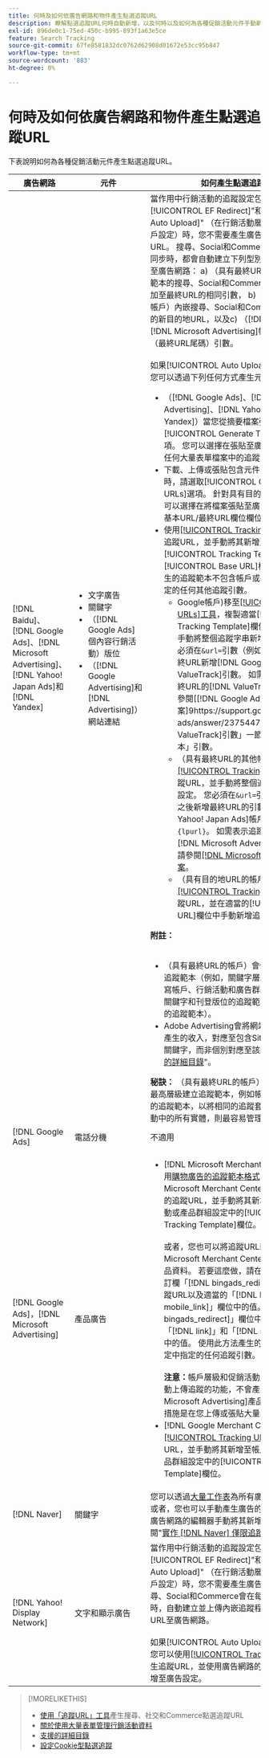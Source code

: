 ```yaml
---
title: 何時及如何依廣告網路和物件產生點選追蹤URL
description: 瞭解點選追蹤URL何時自動新增，以及何時以及如何為各種促銷活動元件手動新增。
exl-id: 896de0c1-75ed-450c-b995-893f1a63e5ce
feature: Search Tracking
source-git-commit: 67fe8581832dc0762d62908d01672e53cc95b847
workflow-type: tm+mt
source-wordcount: '883'
ht-degree: 0%

---
```


# 何時及如何依廣告網路和物件產生點選追蹤URL

下表說明如何為各種促銷活動元件產生點選追蹤URL。

| 廣告網路 | 元件 | 如何產生點選追蹤URL |
| ---- | ---- | ---- |
| [!DNL Baidu]、[!DNL Google Ads]、[!DNL Microsoft Advertising]、[!DNL Yahoo! Japan Ads]和[!DNL Yandex] | <ul><li>文字廣告</li><li>關鍵字</li><li>（[!DNL Google Ads]個內容行銷活動）版位</li><li>（[!DNL Google Advertising]和[!DNL Advertising]）網站連結</li></ul> | 當作用中行銷活動的追蹤設定包含選項&quot;[!UICONTROL EF Redirect]&quot;和&quot;[!UICONTROL Auto Upload]&quot; （在行銷活動層級設定或繼承自帳戶設定）時，您不需要產生廣告群組元件的追蹤URL。 搜尋、Social和Commerce每次與廣告網路同步時，都會自動建立下列型別的追蹤URL並上傳至廣告網路： a) （具有最終URL的帳戶）用於追蹤範本的搜尋、Social和Commerce追蹤引數以及附加至最終URL的相同引數， b) （具有目的地URL的帳戶）內嵌搜尋、Social和Commerce追蹤程式碼的新目的地URL，以及c) （[!DNL Google Ads]和[!DNL Microsoft Advertising]帳戶）登陸頁面尾碼（最終URL尾碼）引數。<br><br>如果[!UICONTROL Auto Upload]選項已停用，則您可以透過下列任何方式產生元件的追蹤URL：<ul><li>（[!DNL Google Ads]、[!DNL Microsoft Advertising]、[!DNL Yahoo! Ads]和[!DNL Yandex]）當您從摘要檔案張貼廣告時，請選取[!UICONTROL Generate Tracking URLs]選項。 您可以選擇在張貼至廣告網路之前，驗證任何大量表單檔案中的追蹤範本欄位。</li><li>下載、上傳或張貼包含元件的大量表單檔案時，請選取[!UICONTROL Generate Tracking URLs]選項。 針對具有目的地URL的帳戶，您可以選擇在將檔案張貼至廣告網路之前，驗證基本URL/最終URL欄位欄位</li><li>使用[[!UICONTROL Tracking URLs]工具](/help/search-social-commerce/tools/click-tracking-url-generate.md)產生追蹤URL，並手動將其新增至適當的[!UICONTROL Tracking Template]或[!UICONTROL Base URL]欄位。 <b>注意：</b>您產生的追蹤範本不包含帳戶或行銷活動設定中指定的任何其他追蹤引數。<ul><li>Google帳戶)移至[[!UICONTROL Tracking URLs]工具](/help/search-social-commerce/tools/click-tracking-url-generate.md)，複製適當[!UICONTROL Tracking Template]欄位中的熒幕上值，並手動將整個追蹤字串新增至元件設定。 您必須在`&url=`引數（例如`{lpurl}`）之後為最終URL新增[!DNL Google Ads] [!DNL ValueTrack]引數。 如需表示追蹤範本中最終URL的[!DNL ValueTrack]引數清單，請參閱[[!DNL Google Ads]檔案]9https://support.google.com/google-ads/answer/2375447中「可用的[!DNL ValueTrack]引數」一節中的「僅限追蹤範本」引數。</li><li>（具有最終URL的其他帳戶）使用[[!UICONTROL Tracking URLs]工具](/help/search-social-commerce/tools/click-tracking-url-generate.md)產生追蹤URL，並手動將整個追蹤字串新增至元件設定。 您必須在`&url=`引數（例如`{lpurl}`）之後新增最終URL的引數。 對於[!DNL Yahoo! Japan Ads]帳戶，請使用引數`{lpurl}`。 如需表示追蹤範本中最終URL的[!DNL Microsoft Advertising]引數清單，請參閱[[!DNL Microsoft Advertising] 檔案](https://help.bingads.microsoft.com/#apex/3/en/56799)。</li><li>（具有目的地URL的帳戶）使用[[!UICONTROL Tracking URLs]工具](/help/search-social-commerce/tools/click-tracking-url-generate.md)產生追蹤URL，並在適當的[!UICONTROL Base URL]欄位中手動新增追蹤URL。</li></ul></li></ul><b>附註：</b><br><br><ul><li>（具有最終URL的帳戶）會使用最精細層級的追蹤範本（例如，關鍵字層級的追蹤範本會覆寫帳戶、行銷活動和廣告群組層級的範本，而關鍵字和刊登版位的追蹤範本會覆寫關聯廣告的追蹤範本）。</li><li>Adobe Advertising會將網站連結的點按次數和產生的收入，對應至包含Sitelink之廣告的相關關鍵字，而非個別對應至該廣告。 請參閱&quot;[支援的詳細目錄](/help/search-social-commerce/introduction/supported-inventory.md)&quot;。</li></ul><b>秘訣：</b> （具有最終URL的帳戶）如果您只在所需的最高層級建立追蹤範本，例如帳戶或促銷活動層級的追蹤範本，以將相同的追蹤套用至帳戶或促銷活動中的所有實體，則最容易管理追蹤。 |
| [!DNL Google Ads] | 電話分機 | 不適用 |
| [!DNL Google Ads]，[!DNL Microsoft Advertising] | 產品廣告 | <ul><li>[!DNL Microsoft Merchant Center]帳戶：使用[購物廣告的追蹤範本格式](/help/search-social-commerce/tracking/formats-click-tracking-microsoft.md)，手動建立[!DNL Microsoft Merchant Center]帳戶中每個產品的追蹤URL，並手動將其新增至帳戶、行銷活動或產品群組設定中的[!UICONTROL Tracking Template]欄位。<br><br>或者，您也可以將追蹤URL新增至[!DNL Microsoft Merchant Center account]內的產品資料。 若要這麼做，請在產品摘要[&#128279;](https://help.ads.microsoft.com/#apex/3/en/51084)內的自訂欄「[!DNL bingads_redirect]」中，加入追蹤URL以及適當的「[!DNL link]」或「[!DNL mobile_link]」欄位中的值。 「[!DNL bingads_redirect]」欄位中的值會取代「[!DNL link]」和「[!DNL mobile_link]」欄位中的值。 使用此方法產生的URL不包含帳戶設定中指定的任何追蹤引數。<br><br><b>注意：</b>帳戶層級和促銷活動層級在同步期間自動上傳追蹤的功能，不會產生新[!DNL Microsoft Advertising]產品群組的追蹤。 因應措施是在您上傳或張貼大量表單時產生追蹤。</li><li>[!DNL Google Merchant Center]帳戶：使用[[!UICONTROL Tracking URLs]工具](/help/search-social-commerce/tools/click-tracking-url-generate.md)產生追蹤URL，並手動將其新增至帳戶、行銷活動或產品群組設定中的[!UICONTROL Tracking Template]欄位。</li></ul> |
| [!DNL Naver] | 關鍵字 | 您可以透過[大量工作表](/help/search-social-commerce/campaign-management/bulksheets/bulksheet-about.md)為所有廣告設定點選追蹤。 或者，您也可以手動產生廣告的追蹤URL，並使用廣告網路的編輯器手動將其新增至廣告設定。 請參閱&quot;[實作 [!DNL Naver] 僅限追蹤的帳戶](/help/search-social-commerce/campaign-management/naver-tracking-only-account-implement.md)&quot;。 |
| [!DNL Yahoo! Display Network] | 文字和顯示廣告 | 當作用中行銷活動的追蹤設定包含選項&quot;[!UICONTROL EF Redirect]&quot;和&quot;[!UICONTROL Auto Upload]&quot; （在行銷活動層級設定或繼承自帳戶設定）時，您不需要產生廣告的追蹤URL。 搜尋、Social和Commerce會在每次與廣告網路同步時，自動建立並上傳內嵌追蹤程式碼的新目的地URL至廣告網路。<br><br>如果[!UICONTROL Auto Upload]選項已停用，則您可以使用[[!UICONTROL Tracking URLs]工具](/help/search-social-commerce/tools/click-tracking-url-generate.md)產生追蹤URL，並使用廣告網路的編輯器手動將其新增至廣告設定。 |

>[!MORELIKETHIS]
>
>* [使用「追蹤URL」工具](/help/search-social-commerce/tools/click-tracking-url-generate.md)產生搜尋、社交和Commerce點選追蹤URL
>* [關於使用大量表單管理行銷活動資料](/help/search-social-commerce/campaign-management/bulksheets/bulksheet-about.md)
>* [支援的詳細目錄](/help/search-social-commerce/introduction/supported-inventory.md)
>* [設定Cookie型點選追蹤](/help/search-social-commerce/tracking/click-tracking-set-up.md)
